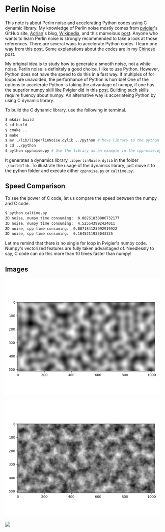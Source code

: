 # Perlin Noise

This note is about Perlin noise and accelerating Python codes using C dynamic library. My knowledge of Perlin noise mostly comes from [pvigier](https://github.com/pvigier/perlin-numpy)'s GitHub site, [Adrian](https://flafla2.github.io/2014/08/09/perlinnoise.html)'s blog, [Wikipedia](https://en.wikipedia.org/wiki/Perlin_noise), and this marvelous [post](https://gpfault.net/posts/perlin-noise.txt.html). Anyone who wants to learn Perlin noise is strongly recommended to take a look at those references. There are several ways to accelerate Python codes. I learn one way from this [post](https://zhuanlan.zhihu.com/p/76058539). Some explanations about the codes are in my [Chinese](https://zhuanlan.zhihu.com/p/76966697) post.

My original idea is to study how to generate a smooth noise, not a white noise. Perlin noise is definitely a good choice. I like to use Python. However, Python does not have the speed to do this in a fast way. If multiples of for loops are unavoided, the performance of Python is horrible! One of the options to accelerate Python is taking the advantage of numpy, if one has the superior numpy skill like Pvigier did in this [post](https://pvigier.github.io/2018/06/13/perlin-noise-numpy.html). Building such skills require fluency about numpy. An alternative way is accerlateing Python by using C dynamic library. 

To build the C dynamic library, use the following in terminal.

```bash
$ mkdir build
$ cd build
$ cmake ..
$ make
$ mv ./lib/libperlinNoise.dylib ../python # Move library to the python folder.
$ cd ../python
$ python cppnoise.py # Use the library as an example in the cppnoise.py code
```

It generates a dynamics library `libperlinNoise.dylib` in the folder `./build/lib`. To illustrate the usage of the dynamics library, just move it to the python folder and execute either `cppnoise.py` or `caltime.py`.

## Speed Comparison

To see the power of C code, let us compare the speed between the numpy and C code. 

```bash
$ python caltime.py
2D noise, numpy time consuming:  0.08261830806732177
3D noise, numpy time consuming:  4.525643992424011
2D noise, cpp time consuming:  0.007184123992919922
3D noise, cpp time consuming:  0.1645211935043335
```

Let me remind that there is no single for loop in Pvigier's numpy code. Numpy's vectorized features are fully taken advantaged of. Needlessly to say, C code can do this more than 10 times faster than numpy! 

## Images

![noise2d](./image/noise2d.png)

![](./image/octavenoise2d.png)

![](./image/cppnoise.gif)